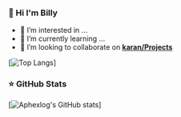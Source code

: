 ### 👋 Hi I'm Billy

- 👀 I’m interested in ...
- 🌱 I’m currently learning ...
- 💞️ I’m looking to collaborate on **[karan/Projects](https://github.com/karan/Projects)**

[![Top Langs](https://github-readme-stats.vercel.app/api/top-langs/?username=aphexlog&theme=tokyonight)]

### ⭐ GitHub Stats
[![Aphexlog's GitHub stats](https://github-readme-stats.vercel.app/api?username=aphexlog&show_icons=true&theme=tokyonight)]


<!---
aphexlog/aphexlog is a ✨ special ✨ repository because its `README.md` (this file) appears on your GitHub profile.
You can click the Preview link to take a look at your changes.
--->
